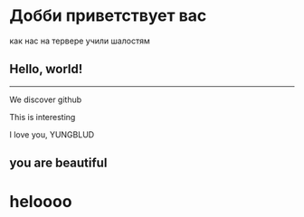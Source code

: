 # Добби приветствует вас
как нас на тервере учили шалостям
## Hello, world!
*** 
We discover github

This is interesting

I love you, YUNGBLUD

you are beautiful
-------
heloooo
========
